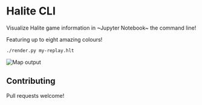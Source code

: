 # Halite CLI

Visualize Halite game information in ~Jupyter Notebook~ the command line!

Featuring up to eight amazing colours! 

```sh
./render.py my-replay.hlt
```

![Map output](https://raw.githubusercontent.com/DexGroves/halitenotebook/master/img/example.png)

## Contributing

Pull requests welcome!

